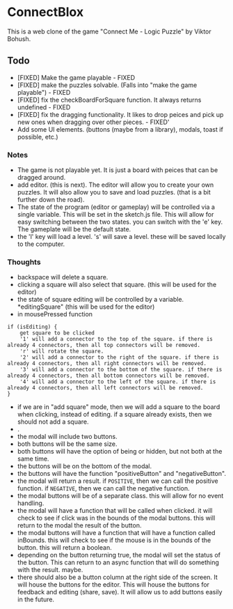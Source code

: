 # ConnectBlox

This is a web clone of the game "Connect Me - Logic Puzzle" by Viktor Bohush.

## Todo

+ [FIXED] Make the game playable - FIXED
+ [FIXED] make the puzzles solvable. (Falls into "make the game playable") - FIXED
+ [FIXED] fix the checkBoardForSquare function. It always returns undefined - FIXED
+ [FIXED] fix the dragging functionality. It likes to drop peices and pick up new ones when dragging over other pieces. - FIXED'
+ Add some UI elements. (buttons (maybe from a library), modals, toast if possible, etc.)

### Notes

+ The game is not playable yet. It is just a board with peices that can be dragged around.
+ add editor. (this is next). The editor will allow you to create your own puzzles. It will also allow you to save and load puzzles. (that is a bit further down the road).
+ The state of the program (editor or gameplay) will be controlled via a single variable. This will be set in the sketch.js file. This will allow for easy switching between the two states. you can switch with the 'e' key. The gameplate will be the default state.
+ the 'l' key will load a level. 's' will save a level. these will be saved locally to the computer.

### Thoughts

+ backspace will delete a square.
+ clicking a square will also select that square. (this will be used for the editor)
+ the state of square editing will be controlled by a variable. *editingSquare" (this will be used for the editor)
+ in mousePressed function
```
if (isEditing) {
    get square to be clicked
    '1' will add a connector to the top of the square. if there is already 4 connectors, then all top connectors will be removed.
    'r' will rotate the square.
    '2' will add a connector to the right of the square. if there is already 4 connectors, then all right connectors will be removed.
    '3' will add a connector to the bottom of the square. if there is already 4 connectors, then all bottom connectors will be removed.
    '4' will add a connector to the left of the square. if there is already 4 connectors, then all left connectors will be removed.
}
```
+ if we are in "add square" mode, then we will add a square to the board when clicking, instead of editing. if a square already exists, then we should not add a square.
+ .
+ the modal will include two buttons.
+ both buttons will be the same size.
+ both buttons will have the option of being or hidden, but not both at the same time.
+ the buttons will be on the bottom of the modal.
+ the buttons will have the function "positiveButton" and "negativeButton".
+ the modal will return a result. if `POSITIVE`, then we can call the positive function. if `NEGATIVE`, then we can call the negative function.
+ the modal buttons will be of a separate class. this will allow for no event handling.
+ the modal will have a function that will be called when clicked. it will check to see if click was in the bounds of the modal buttons. this will return to the modal the result of the button.
+ the modal buttons will have a function that will have a function called inBounds. this will check to see if the mouse is in the bounds of the button. this will return a boolean.
+ depending on the button returning true, the modal will set the status of the button. This can return to an async function that will do something with the result. maybe.
+ there should also be a button column at the right side of the screen. It will house the buttons for the editor. This will house the buttons for feedback and editing (share, save). It will allow us to add buttons easily in the future.